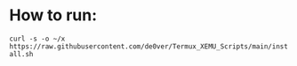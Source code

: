 # How to run:
`curl -s -o ~/x https://raw.githubusercontent.com/de0ver/Termux_XEMU_Scripts/main/install.sh`
